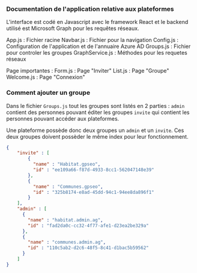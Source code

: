 ### Documentation de l'application relative aux plateformes

L'interface est codé en Javascript avec le framework React et le backend utilisé est Microsoft Graph pour les requêtes réseaux.

App.js : Fichier racine
Navbar.js : Fichier pour la navigation
Config.js : Configuration de l'application et de l'annuaire Azure AD
Groups.js : Fichier pour controler les groupes
GraphService.js : Méthodes pour les requetes réseaux

Page importantes :
Form.js : Page "Inviter"
List.js : Page "Groupe"
Welcome.js : Page "Connexion"

### Comment ajouter un groupe

Dans le fichier `Groups.js` tout les groupes sont listés en 2 parties :
`admin` contient des personnes pouvant éditer les groupes `invite` qui contient les personnes pouvant accéder aux plateformes.

Une plateforme possède donc deux groupes un `admin` et un `invite`. Ces deux groupes doivent possèder le même index pour leur fonctionnement.

```json
{
    "invite" : [
        {
          "name" : "Habitat.gpseo",
          "id" : "ee109a66-f87d-4933-8cc1-562047148e39"
        },
        {
          "name" : "Communes.gpseo",
          "id" : "325b8174-e8ad-45dd-94c1-94ee8da896f1"
        }
    ],
    "admin" : [
      {
        "name" : "habitat.admin.ag",
        "id" : "fad2da0c-cc32-4f77-afe1-d23ea2be329a"
      },
      {
        "name" : "communes.admin.ag",
        "id" : "110c5ab2-d2c6-48f5-8c41-d1bac5b59562"
      }
    ]
}
```
